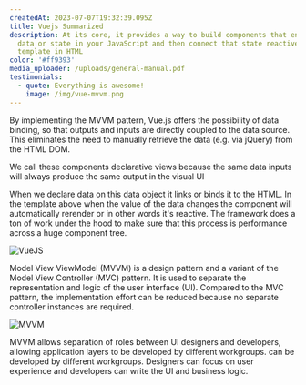 ```yaml
---
createdAt: 2023-07-07T19:32:39.095Z
title: Vuejs Summarized
description: At its core, it provides a way to build components that encapsulate
  data or state in your JavaScript and then connect that state reactively to a
  template in HTML
color: '#ff9393'
media_uploader: /uploads/general-manual.pdf
testimonials:
  - quote: Everything is awesome!
    image: /img/vue-mvvm.png
---
```


By implementing the MVVM pattern, Vue.js offers the possibility of data binding, so that outputs and inputs are directly coupled to the data source. This eliminates the need to manually retrieve the data (e.g. via jQuery) from the HTML DOM.

We call these components declarative views because the same data inputs will always produce the same output in the visual UI

When we declare data on this data object it links or binds it to the HTML. In the template above when the value of the data changes the component will automatically rerender or in other words it's reactive. The framework does a ton of work under the hood to make sure that this process is performance across a huge component tree.

![VueJS](/img/vue-example-file.png 'VueJS')

Model View ViewModel (MVVM) is a design pattern and a variant of the Model View Controller (MVC) pattern.
It is used to separate the representation and logic of the user interface (UI).
Compared to the MVC pattern, the implementation effort can be reduced because no separate controller instances are required.

![MVVM](/img/vue-mvvm.png 'MVVM')

MVVM allows separation of roles between UI designers and developers, allowing application layers to be developed by different workgroups.
can be developed by different workgroups. Designers can focus on user experience
and developers can write the UI and business logic.
